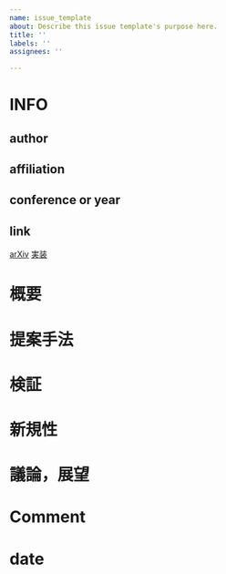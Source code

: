 ```yaml
---
name: issue_template
about: Describe this issue template's purpose here.
title: ''
labels: ''
assignees: ''

---
```


# INFO

## author

## affiliation

## conference or year

## link
[arXiv]()
[実装]()

# 概要

# 提案手法

# 検証

# 新規性

# 議論，展望

# Comment

# date
